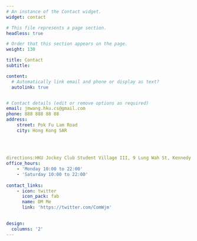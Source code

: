 ```yaml
---
# An instance of the Contact widget.
widget: contact

# This file represents a page section.
headless: true

# Order that this section appears on the page.
weight: 130

title: Contact
subtitle:

content:
  # Automatically link email and phone or display as text?
  autolink: true


# Contact details (edit or remove options as required)
email: jmwang.hku.cs@gmail.com
phone: 888 888 88 88
address:
    street: Pok Fu Lam Road
    city: Hong Kong SAR
      
    
   
  
directions:HKU Jockey Club Student Village III, 9 Lung Wah St, Kennedy Town, Hong Kong
office_hours:
    - 'Monday 10:00 to 22:00'
    - 'Saturday 10:00 to 22:00'
  
contact_links:
    - icon: twitter
      icon_pack: fab
      name: DM Me
      link: 'https://twitter.com/ComWjm'
    

design:
  columns: '2'
---
```

